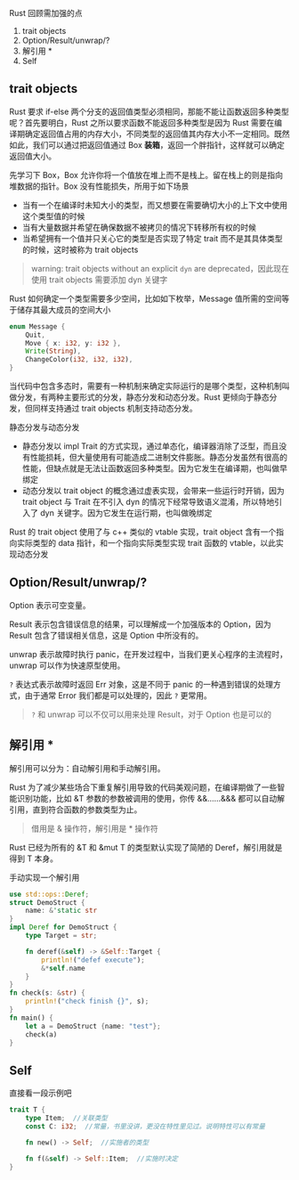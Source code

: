 Rust 回顾需加强的点
1. trait objects
2. Option/Result/unwrap/?
3. 解引用 *
4. Self

## trait objects
Rust 要求 if-else 两个分支的返回值类型必须相同，那能不能让函数返回多种类型呢？首先要明白，Rust 之所以要求函数不能返回多种类型是因为 Rust 需要在编译期确定返回值占用的内存大小，不同类型的返回值其内存大小不一定相同。既然如此，我们可以通过把返回值通过 Box **装箱**，返回一个胖指针，这样就可以确定返回值大小。

先学习下 Box，Box 允许你将一个值放在堆上而不是栈上。留在栈上的则是指向堆数据的指针。Box 没有性能损失，所用于如下场景
* 当有一个在编译时未知大小的类型，而又想要在需要确切大小的上下文中使用这个类型值的时候
* 当有大量数据并希望在确保数据不被拷贝的情况下转移所有权的时候
* 当希望拥有一个值并只关心它的类型是否实现了特定 trait 而不是其具体类型的时候，这时被称为 trait objects

> warning: trait objects without an explicit `dyn` are deprecated，因此现在使用 trait objects 需要添加 dyn 关键字

Rust 如何确定一个类型需要多少空间，比如如下枚举，Message 值所需的空间等于储存其最大成员的空间大小
```rs
enum Message {
    Quit,
    Move { x: i32, y: i32 },
    Write(String),
    ChangeColor(i32, i32, i32),
}
```

当代码中包含多态时，需要有一种机制来确定实际运行的是哪个类型，这种机制叫做分发，有两种主要形式的分发，静态分发和动态分发。Rust 更倾向于静态分发，但同样支持通过 trait objects 机制支持动态分发。

静态分发与动态分发
* 静态分发以 impl Trait 的方式实现，通过单态化，编译器消除了泛型，而且没有性能损耗，但大量使用有可能造成二进制文件膨胀。静态分发虽然有很高的性能，但缺点就是无法让函数返回多种类型。因为它发生在编译期，也叫做早绑定
* 动态分发以 trait object 的概念通过虚表实现，会带来一些运行时开销，因为 trait object 与 Trait 在不引入 dyn 的情况下经常导致语义混淆，所以特地引入了 dyn 关键字。因为它发生在运行期，也叫做晚绑定

Rust 的 trait object 使用了与 c++ 类似的 vtable 实现，trait object 含有一个指向实际类型的 data 指针，和一个指向实际类型实现 trait 函数的 vtable，以此实现动态分发

## Option/Result/unwrap/?
Option 表示可空变量。

Result 表示包含错误信息的结果，可以理解成一个加强版本的 Option，因为 Result 包含了错误相关信息，这是 Option 中所没有的。

unwrap 表示故障时执行 panic，在开发过程中，当我们更关心程序的主流程时，unwrap 可以作为快速原型使用。

`?` 表达式表示故障时返回 Err 对象，这是不同于 panic 的一种遇到错误的处理方式，由于通常 Error 我们都是可以处理的，因此 `?` 更常用。

> `?` 和 unwrap 可以不仅可以用来处理 Result，对于 Option 也是可以的

## 解引用 *
解引用可以分为：自动解引用和手动解引用。

Rust 为了减少某些场合下重复解引用导致的代码美观问题，在编译期做了一些智能识别功能，比如 &T 参数的参数被调用的使用，你传 &&……&&& 都可以自动解引用，直到符合函数的参数类型为止。

> 借用是 & 操作符，解引用是 * 操作符

Rust 已经为所有的 &T 和 &mut T 的类型默认实现了简陋的 Deref，解引用就是得到 T 本身。

手动实现一个解引用
```rs
use std::ops::Deref;
struct DemoStruct {
    name: &'static str
}
impl Deref for DemoStruct {
    type Target = str;

    fn deref(&self) -> &Self::Target {
        println!("defef execute");
        &*self.name
    }
}
fn check(s: &str) {
    println!("check finish {}", s);
}
fn main() {
    let a = DemoStruct {name: "test"};
    check(a)
}
```

## Self
直接看一段示例吧
```rs
trait T {
    type Item;  //关联类型
    const C: i32;  //常量，书里没讲，更没在特性里见过。说明特性可以有常量

    fn new() -> Self;  //实施者的类型

    fn f(&self) -> Self::Item;  //实施时决定
}
```